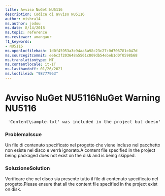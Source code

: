 ```yaml
---
title: Avviso NuGet NU5116
description: Codice di avviso NU5116
author: mishra14
ms.author: jodou
ms.date: 8/14/2018
ms.topic: reference
ms.reviewer: anangaur
f1_keywords:
- NU5116
ms.openlocfilehash: 1d0f45953a3e94aa3a98c23c27c0d706781c047d
ms.sourcegitcommit: ee6c3f203648a5561c809db54ebeb1d0f0598b68
ms.translationtype: MT
ms.contentlocale: it-IT
ms.lasthandoff: 01/26/2021
ms.locfileid: "98777963"
---
```

# <a name="nuget-warning-nu5116"></a><span data-ttu-id="14275-103">Avviso NuGet NU5116</span><span class="sxs-lookup"><span data-stu-id="14275-103">NuGet Warning NU5116</span></span>
<pre> 'Content\sample.txt' was included in the project but doesn't exist. Skipping...</pre>

### <a name="issue"></a><span data-ttu-id="14275-104">Problema</span><span class="sxs-lookup"><span data-stu-id="14275-104">Issue</span></span>

<span data-ttu-id="14275-105">Un file di contenuto specificato nel progetto che viene incluso nel pacchetto non esiste nel disco e verrà ignorato.</span><span class="sxs-lookup"><span data-stu-id="14275-105">A content file specified in the project being packaged does not exist on the disk and is being skipped.</span></span>


### <a name="solution"></a><span data-ttu-id="14275-106">Soluzione</span><span class="sxs-lookup"><span data-stu-id="14275-106">Solution</span></span>

<span data-ttu-id="14275-107">Verificare che nel disco sia presente tutto il file di contenuto specificato nel progetto.</span><span class="sxs-lookup"><span data-stu-id="14275-107">Please ensure that all the content file specified in the project exist on disk.</span></span>

